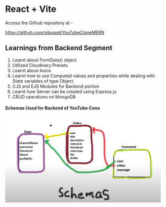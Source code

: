 # React + Vite
Access the Github repository at - 

https://github.com/sibuspd/YouTubeCloneMERN

## Learnings from Backend Segment 

1. Learnt about FormData() object
2. Utilized Cloudinary Presets 
3. Learnt about Axios
4. Learnt how to use Computed values and properties while dealing with State variables of type Object.
5. CJS and EJS Modules for Backend portion
6. Learnt how Server can be created using Express.js
7. CRUD operations on MongoDB

#### Schemas Used for Backend of YouTube Cone

![Schemas](./public/schemas.jpg)    
